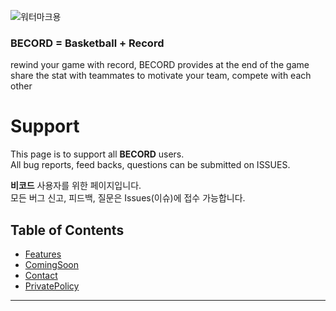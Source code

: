 ![워터마크용](https://user-images.githubusercontent.com/52590935/61990550-8fb64b00-b07d-11e9-97db-d59b6dcecef2.png)  

### **BECORD = Basketball + Record**  
rewind your game with record, BECORD provides at the end of the game  
share the stat with teammates to motivate your team, compete with each other  

# **Support**  
This page is to support all **BECORD** users.  
All bug reports, feed backs, questions can be submitted on ISSUES.  

**비코드** 사용자를 위한 페이지입니다.  
모든 버그 신고, 피드백, 질문은 Issues(이슈)에 접수 가능합니다.  

## **Table of Contents**  
- [Features](###Features) 
- [ComingSoon](###ComingSoon) 
- [Contact](###Contact) 
- [PrivatePolicy](###PrivatePolicy)

- - - 
